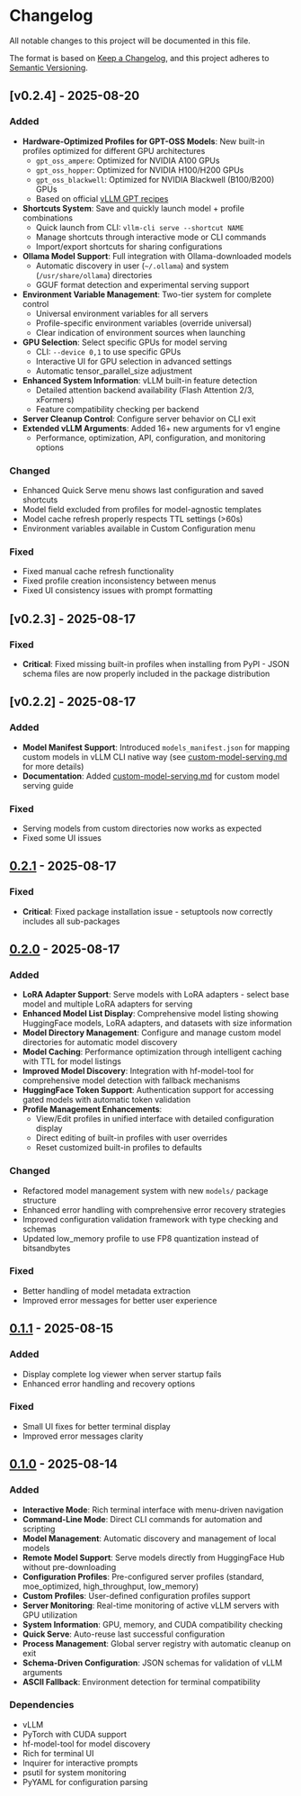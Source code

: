 # Changelog

All notable changes to this project will be documented in this file.

The format is based on [Keep a Changelog](https://keepachangelog.com/en/1.0.0/),
and this project adheres to [Semantic Versioning](https://semver.org/spec/v2.0.0.html).

## [v0.2.4] - 2025-08-20

### Added
- **Hardware-Optimized Profiles for GPT-OSS Models**: New built-in profiles optimized for different GPU architectures
  - `gpt_oss_ampere`: Optimized for NVIDIA A100 GPUs
  - `gpt_oss_hopper`: Optimized for NVIDIA H100/H200 GPUs
  - `gpt_oss_blackwell`: Optimized for NVIDIA Blackwell (B100/B200) GPUs
  - Based on official [vLLM GPT recipes](https://docs.vllm.ai/projects/recipes/en/latest/OpenAI/GPT-OSS.html)
- **Shortcuts System**: Save and quickly launch model + profile combinations
  - Quick launch from CLI: `vllm-cli serve --shortcut NAME`
  - Manage shortcuts through interactive mode or CLI commands
  - Import/export shortcuts for sharing configurations
- **Ollama Model Support**: Full integration with Ollama-downloaded models
  - Automatic discovery in user (`~/.ollama`) and system (`/usr/share/ollama`) directories
  - GGUF format detection and experimental serving support
- **Environment Variable Management**: Two-tier system for complete control
  - Universal environment variables for all servers
  - Profile-specific environment variables (override universal)
  - Clear indication of environment sources when launching
- **GPU Selection**: Select specific GPUs for model serving
  - CLI: `--device 0,1` to use specific GPUs
  - Interactive UI for GPU selection in advanced settings
  - Automatic tensor_parallel_size adjustment
- **Enhanced System Information**: vLLM built-in feature detection
  - Detailed attention backend availability (Flash Attention 2/3, xFormers)
  - Feature compatibility checking per backend
- **Server Cleanup Control**: Configure server behavior on CLI exit
- **Extended vLLM Arguments**: Added 16+ new arguments for v1 engine
  - Performance, optimization, API, configuration, and monitoring options

### Changed
- Enhanced Quick Serve menu shows last configuration and saved shortcuts
- Model field excluded from profiles for model-agnostic templates
- Model cache refresh properly respects TTL settings (>60s)
- Environment variables available in Custom Configuration menu

### Fixed
- Fixed manual cache refresh functionality
- Fixed profile creation inconsistency between menus
- Fixed UI consistency issues with prompt formatting


## [v0.2.3] - 2025-08-17

### Fixed
- **Critical**: Fixed missing built-in profiles when installing from PyPI - JSON schema files are now properly included in the package distribution

## [v0.2.2] - 2025-08-17

### Added
- **Model Manifest Support**: Introduced `models_manifest.json` for mapping custom models in vLLM CLI native way (see [custom-model-serving.md](docs/custom-model-serving.md) for more details)
- **Documentation**: Added [custom-model-serving.md](docs/custom-model-serving.md) for custom model serving guide

### Fixed
- Serving models from custom directories now works as expected
- Fixed some UI issues


## [0.2.1] - 2025-08-17

### Fixed
- **Critical**: Fixed package installation issue - setuptools now correctly includes all sub-packages

## [0.2.0] - 2025-08-17

### Added
- **LoRA Adapter Support**: Serve models with LoRA adapters - select base model and multiple LoRA adapters for serving
- **Enhanced Model List Display**: Comprehensive model listing showing HuggingFace models, LoRA adapters, and datasets with size information
- **Model Directory Management**: Configure and manage custom model directories for automatic model discovery
- **Model Caching**: Performance optimization through intelligent caching with TTL for model listings
- **Improved Model Discovery**: Integration with hf-model-tool for comprehensive model detection with fallback mechanisms
- **HuggingFace Token Support**: Authentication support for accessing gated models with automatic token validation
- **Profile Management Enhancements**:
  - View/Edit profiles in unified interface with detailed configuration display
  - Direct editing of built-in profiles with user overrides
  - Reset customized built-in profiles to defaults

### Changed
- Refactored model management system with new `models/` package structure
- Enhanced error handling with comprehensive error recovery strategies
- Improved configuration validation framework with type checking and schemas
- Updated low_memory profile to use FP8 quantization instead of bitsandbytes

### Fixed
- Better handling of model metadata extraction
- Improved error messages for better user experience

## [0.1.1] - 2025-08-15

### Added
- Display complete log viewer when server startup fails
- Enhanced error handling and recovery options

### Fixed
- Small UI fixes for better terminal display
- Improved error messages clarity

## [0.1.0] - 2025-08-14

### Added
- **Interactive Mode**: Rich terminal interface with menu-driven navigation
- **Command-Line Mode**: Direct CLI commands for automation and scripting
- **Model Management**: Automatic discovery and management of local models
- **Remote Model Support**: Serve models directly from HuggingFace Hub without pre-downloading
- **Configuration Profiles**: Pre-configured server profiles (standard, moe_optimized, high_throughput, low_memory)
- **Custom Profiles**: User-defined configuration profiles support
- **Server Monitoring**: Real-time monitoring of active vLLM servers with GPU utilization
- **System Information**: GPU, memory, and CUDA compatibility checking
- **Quick Serve**: Auto-reuse last successful configuration
- **Process Management**: Global server registry with automatic cleanup on exit
- **Schema-Driven Configuration**: JSON schemas for validation of vLLM arguments
- **ASCII Fallback**: Environment detection for terminal compatibility

### Dependencies
- vLLM
- PyTorch with CUDA support
- hf-model-tool for model discovery
- Rich for terminal UI
- Inquirer for interactive prompts
- psutil for system monitoring
- PyYAML for configuration parsing

[0.2.2]: https://github.com/Chen-zexi/vllm-cli/compare/0.2.1...v0.2.2
[0.2.1]: https://github.com/Chen-zexi/vllm-cli/compare/0.2.0...0.2.1
[0.2.0]: https://github.com/Chen-zexi/vllm-cli/compare/0.1.1...0.2.0
[0.1.1]: https://github.com/Chen-zexi/vllm-cli/compare/0.1.0...0.1.1
[0.1.0]: https://github.com/Chen-zexi/vllm-cli/releases/tag/0.1.0
